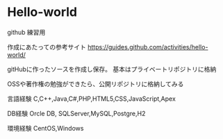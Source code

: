 # Hello-world
github 練習用

作成にあたっての参考サイト
https://guides.github.com/activities/hello-world/

gitHubに作ったソースを作成し保存。
基本はプライベートリポジトリに格納

OSSや著作権の勉強ができたら、公開リポジトリに格納してみる

言語経験
C,C++,Java,C#,PHP,HTML5,CSS,JavaScript,Apex

DB経験
Orcle DB, SQLServer,MySQL,Postgre,H2

環境経験
CentOS,Windows
